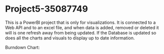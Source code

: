 # Project5-35087749

This is a PowerBI project that is only for visualizations.
It is connected to a Web API and to an excel file, and when data is added, removed or deleted it will is one refresh away from being updated. If the Database is updated so does all the charts and visuals to display up to date information.


Burndown Chart:

